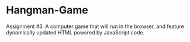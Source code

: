 # Hangman-Game
Assignment #3. A computer game that will run in the browser, and feature dynamically updated HTML powered by JavaScript code. 
